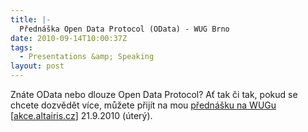 ```yaml
---
title: |-
  Přednáška Open Data Protocol (OData) - WUG Brno
date: 2010-09-14T10:00:37Z
tags:
  - Presentations &amp; Speaking
layout: post
---
```

Znáte OData nebo dlouze Open Data Protocol? Ať tak či tak, pokud se chcete dozvědět více, můžete přijít na mou [přednášku na WUGu][1] [[akce.altairis.cz][2]] 21.9.2010 (úterý).

[1]: http://wug.cz/brno/akce/164-Open-Data-Protocol
[2]: http://akce.altairis.cz/Events/371.aspx